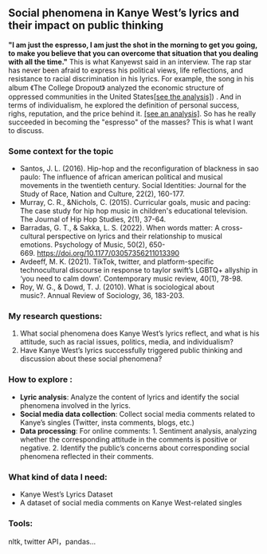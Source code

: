 ## Social phenomena in Kanye West’s lyrics and their impact on public thinking
**"I am just the espresso, I am just the shot in the morning to get you going, to make you believe that you can overcome that situation that you dealing with all the time."** This is what Kanyewst said in an interview. The rap star has never been afraid to express his political views, life reflections, and resistance to racial discrimination in his lyrics. For example, the song in his album 《The College Dropout》 analyzed the economic structure of oppressed communities in the United States[[see the analysis]](https://medium.com/kanye2020-alpha/kanye-west-s-first-two-tracks-interpreted-c978fc0e1998)) . And in terms of individualism, he explored the definition of personal success, righs, reputation, and the price behind it. [[see an analysis]](https://www.socratic-method.com/kanye-west/the-best-kanye-west-lyrics-about-social-commentary). So has he really succeeded in becoming the "espresso" of the masses? This is what I want to discuss.


### Some context for the topic

- Santos, J. L. (2016). Hip-hop and the reconfiguration of blackness in sao paulo: The influence of african american political and musical movements in the twentieth century. Social Identities: Journal for the Study of Race, Nation and Culture, 22(2), 160-177.
- Murray, C. R., &Nichols, C. (2015). Curricular goals, music and pacing: The case study for hip hop music in children's educational television. The Journal of Hip Hop Studies, 2(1), 37-64.
- Barradas, G. T., & Sakka, L. S. (2022). When words matter: A cross-cultural perspective on lyrics and their relationship to musical emotions. Psychology of Music, 50(2), 650-669. https://doi.org/10.1177/03057356211013390
- Avdeeff, M. K. (2021). TikTok, twitter, and platform-specific technocultural discourse in response to taylor swift’s LGBTQ+ allyship in ‘you need to calm down’. Contemporary music review, 40(1), 78-98.
-  Roy, W. G., & Dowd, T. J. (2010). What is sociological about music?. Annual Review of Sociology, 36, 183-203.

### My research questions: 
1. What social phenomena does Kanye West’s lyrics reflect, and what is his attitude, such as racial issues, politics, media, and individualism?
2. Have Kanye West’s lyrics successfully triggered public thinking and discussion about these social phenomena?

### How to explore :	
- **Lyric analysis**: Analyze the content of lyrics and identify the social phenomena involved in the lyrics.
- **Social media data collection**: 
Collect social media comments related to Kanye’s singles (Twitter, insta comments, blogs, etc.)
- **Data processing**: For online comments: 1. Sentiment analysis, analyzing whether the corresponding attitude in the comments is positive or negative.  2. Identify the public’s concerns about corresponding social phenomena reflected in their comments.


### What kind of data I need:
- Kanye West’s Lyrics Dataset
- A dataset of social media comments on Kanye West-related singles

### Tools:
nltk, twitter API，pandas...
